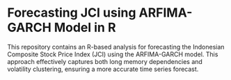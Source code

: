 # Forecasting JCI using ARFIMA-GARCH Model in R
This repository contains an R-based analysis for forecasting the Indonesian Composite Stock Price Index (JCI) using the ARFIMA-GARCH model. This approach effectively captures both long memory dependencies and volatility clustering, ensuring a more accurate time series forecast.

